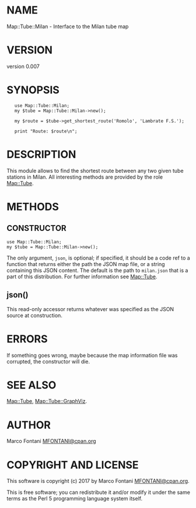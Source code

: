 # NAME

Map::Tube::Milan - Interface to the Milan tube map

# VERSION

version 0.007

# SYNOPSIS

       use Map::Tube::Milan;
       my $tube = Map::Tube::Milan->new();
    
       my $route = $tube->get_shortest_route('Romolo', 'Lambrate F.S.');
    
       print "Route: $route\n";

# DESCRIPTION

This module allows to find the shortest route between any two given tube
stations in Milan. All interesting methods are provided by the role [Map::Tube](https://metacpan.org/pod/Map%3A%3ATube).

# METHODS

## CONSTRUCTOR

    use Map::Tube::Milan;
    my $tube = Map::Tube::Milan->new();

The only argument, `json`, is optional; if specified, it should be a code ref
to a function that returns either the path the JSON map file, or a string
containing this JSON content. The default is the path to `milan.json`
that is a part of this distribution. For further information see [Map::Tube](https://metacpan.org/pod/Map%3A%3ATube).

## json()

This read-only accessor returns whatever was specified as the JSON source at
construction.

# ERRORS

If something goes wrong, maybe because the map information file was corrupted,
the constructor will die.

# SEE ALSO

[Map::Tube](https://metacpan.org/pod/Map%3A%3ATube), [Map::Tube::GraphViz](https://metacpan.org/pod/Map%3A%3ATube%3A%3AGraphViz).

# AUTHOR

Marco Fontani <MFONTANI@cpan.org>

# COPYRIGHT AND LICENSE

This software is copyright (c) 2017 by Marco Fontani <MFONTANI@cpan.org>.

This is free software; you can redistribute it and/or modify it under
the same terms as the Perl 5 programming language system itself.
